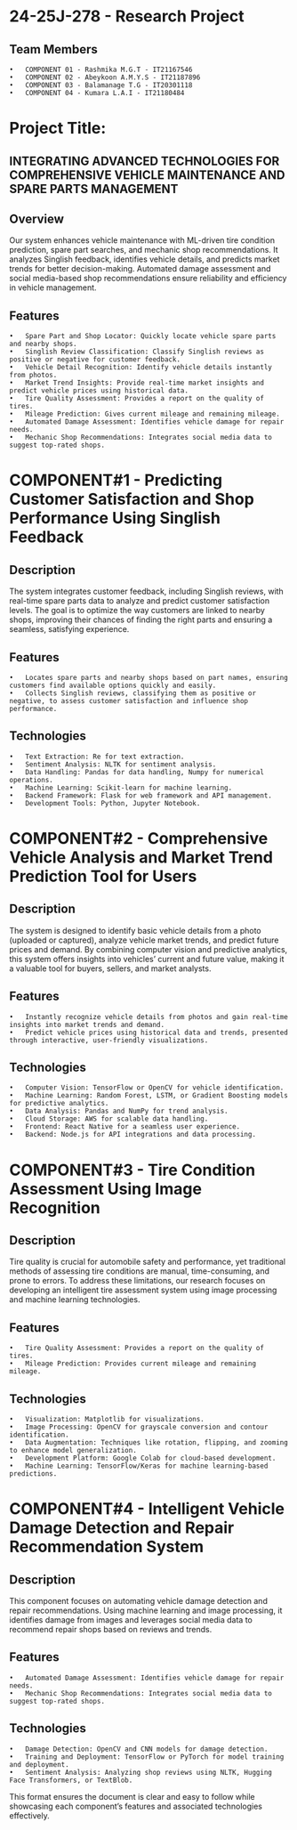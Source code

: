 # 24-25J-278 - Research Project

## Team Members

	•	COMPONENT 01 - Rashmika M.G.T - IT21167546
	•	COMPONENT 02 - Abeykoon A.M.Y.S - IT21187896
	•	COMPONENT 03 - Balamanage T.G - IT20301118
	•	COMPONENT 04 - Kumara L.A.I - IT21180484

# Project Title:

## INTEGRATING ADVANCED TECHNOLOGIES FOR COMPREHENSIVE VEHICLE MAINTENANCE AND SPARE PARTS MANAGEMENT

## Overview

Our system enhances vehicle maintenance with ML-driven tire condition prediction, spare part searches, and mechanic shop recommendations. It analyzes Singlish feedback, identifies vehicle details, and predicts market trends for better decision-making. Automated damage assessment and social media-based shop recommendations ensure reliability and efficiency in vehicle management.

## Features

	•	Spare Part and Shop Locator: Quickly locate vehicle spare parts and nearby shops.
	•	Singlish Review Classification: Classify Singlish reviews as positive or negative for customer feedback.
	•	Vehicle Detail Recognition: Identify vehicle details instantly from photos.
	•	Market Trend Insights: Provide real-time market insights and predict vehicle prices using historical data.
	•	Tire Quality Assessment: Provides a report on the quality of tires.
	•	Mileage Prediction: Gives current mileage and remaining mileage.
	•	Automated Damage Assessment: Identifies vehicle damage for repair needs.
	•	Mechanic Shop Recommendations: Integrates social media data to suggest top-rated shops.

# COMPONENT#1 - Predicting Customer Satisfaction and Shop Performance Using Singlish Feedback

## Description

The system integrates customer feedback, including Singlish reviews, with real-time spare parts data to analyze and predict customer satisfaction levels. The goal is to optimize the way customers are linked to nearby shops, improving their chances of finding the right parts and ensuring a seamless, satisfying experience.

## Features

	•	Locates spare parts and nearby shops based on part names, ensuring customers find available options quickly and easily.
	•	Collects Singlish reviews, classifying them as positive or negative, to assess customer satisfaction and influence shop performance.

## Technologies

	•	Text Extraction: Re for text extraction.
	•	Sentiment Analysis: NLTK for sentiment analysis.
	•	Data Handling: Pandas for data handling, Numpy for numerical operations.
	•	Machine Learning: Scikit-learn for machine learning.
	•	Backend Framework: Flask for web framework and API management.
	•	Development Tools: Python, Jupyter Notebook.

# COMPONENT#2 - Comprehensive Vehicle Analysis and Market Trend Prediction Tool for Users

## Description

The system is designed to identify basic vehicle details from a photo (uploaded or captured), analyze vehicle market trends, and predict future prices and demand. By combining computer vision and predictive analytics, this system offers insights into vehicles’ current and future value, making it a valuable tool for buyers, sellers, and market analysts.

## Features

	•	Instantly recognize vehicle details from photos and gain real-time insights into market trends and demand.
	•	Predict vehicle prices using historical data and trends, presented through interactive, user-friendly visualizations.

## Technologies

	•	Computer Vision: TensorFlow or OpenCV for vehicle identification.
	•	Machine Learning: Random Forest, LSTM, or Gradient Boosting models for predictive analytics.
	•	Data Analysis: Pandas and NumPy for trend analysis.
	•	Cloud Storage: AWS for scalable data handling.
	•	Frontend: React Native for a seamless user experience.
	•	Backend: Node.js for API integrations and data processing.

# COMPONENT#3 - Tire Condition Assessment Using Image Recognition

## Description

Tire quality is crucial for automobile safety and performance, yet traditional methods of assessing tire conditions are manual, time-consuming, and prone to errors. To address these limitations, our research focuses on developing an intelligent tire assessment system using image processing and machine learning technologies.

## Features

	•	Tire Quality Assessment: Provides a report on the quality of tires.
	•	Mileage Prediction: Provides current mileage and remaining mileage.

## Technologies

	•	Visualization: Matplotlib for visualizations.
	•	Image Processing: OpenCV for grayscale conversion and contour identification.
	•	Data Augmentation: Techniques like rotation, flipping, and zooming to enhance model generalization.
	•	Development Platform: Google Colab for cloud-based development.
	•	Machine Learning: TensorFlow/Keras for machine learning-based predictions.

# COMPONENT#4 - Intelligent Vehicle Damage Detection and Repair Recommendation System

## Description

This component focuses on automating vehicle damage detection and repair recommendations. Using machine learning and image processing, it identifies damage from images and leverages social media data to recommend repair shops based on reviews and trends.

## Features

	•	Automated Damage Assessment: Identifies vehicle damage for repair needs.
	•	Mechanic Shop Recommendations: Integrates social media data to suggest top-rated shops.

## Technologies

	•	Damage Detection: OpenCV and CNN models for damage detection.
	•	Training and Deployment: TensorFlow or PyTorch for model training and deployment.
	•	Sentiment Analysis: Analyzing shop reviews using NLTK, Hugging Face Transformers, or TextBlob.

This format ensures the document is clear and easy to follow while showcasing each component’s features and associated technologies effectively.

